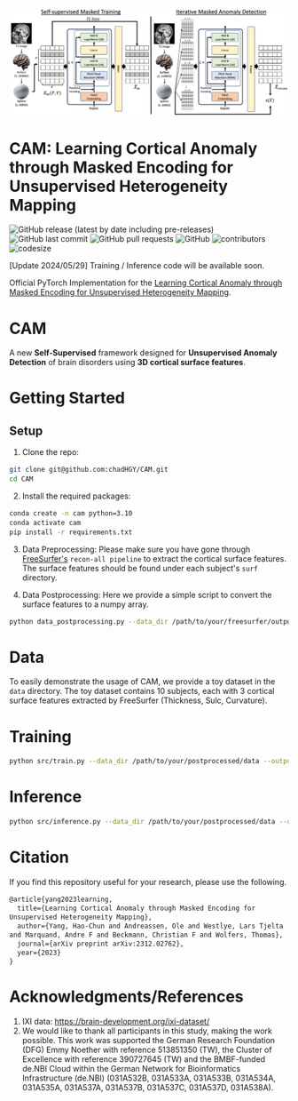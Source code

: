![](https://github.com/chadHGY/CAM/blob/gh-pages/static/images/flowchart.png)

# CAM: Learning Cortical Anomaly through Masked Encoding for Unsupervised Heterogeneity Mapping

![GitHub release (latest by date including pre-releases)](https://img.shields.io/github/v/release/chadHGY/CAM?include_prereleases)
![GitHub last commit](https://img.shields.io/github/last-commit/chadHGY/CAM)
![GitHub pull requests](https://img.shields.io/github/issues-pr/chadHGY/CAM)
![GitHub](https://img.shields.io/github/license/chadHGY/CAM)
![contributors](https://img.shields.io/github/contributors/chadHGY/CAM) 
![codesize](https://img.shields.io/github/languages/code-size/chadHGY/CAM) 

[Update 2024/05/29] Training / Inference code will be available soon.


Official PyTorch Implementation for the [Learning Cortical Anomaly through Masked Encoding for Unsupervised Heterogeneity Mapping](https://arxiv.org/abs/2312.02762).

# CAM
A new **Self-Supervised** framework designed for **Unsupervised Anomaly Detection** of brain disorders using **3D cortical surface features**.

# Getting Started

## Setup
1. Clone the repo:
```bash
git clone git@github.com:chadHGY/CAM.git
cd CAM
```

2. Install the required packages:
```bash
conda create -n cam python=3.10
conda activate cam
pip install -r requirements.txt
```

3. Data Preprocessing:
Please make sure you have gone through [FreeSurfer's](https://surfer.nmr.mgh.harvard.edu/fswiki/recon-all) `recon-all pipeline` to extract the cortical surface features. The surface features should be found under each subject's `surf` directory.


4. Data Postprocessing:
Here we provide a simple script to convert the surface features to a numpy array. 
```bash
python data_postprocessing.py --data_dir /path/to/your/freesurfer/output --output_dir /path/to/your/postprocessed/data
```


# Data
To easily demonstrate the usage of CAM, we provide a toy dataset in the `data` directory. The toy dataset contains 10 subjects, each with 3 cortical surface features extracted by FreeSurfer (Thickness, Sulc, Curvature).


# Training
```bash
python src/train.py --data_dir /path/to/your/postprocessed/data --output_dir /path/to/your/output
```

# Inference
```bash
python src/inference.py --data_dir /path/to/your/postprocessed/data --output_dir /path/to/your/output
```


# Citation
If you find this repository useful for your research, please use the following.
```
@article{yang2023learning,
  title={Learning Cortical Anomaly through Masked Encoding for Unsupervised Heterogeneity Mapping},
  author={Yang, Hao-Chun and Andreassen, Ole and Westlye, Lars Tjelta and Marquand, Andre F and Beckmann, Christian F and Wolfers, Thomas},
  journal={arXiv preprint arXiv:2312.02762},
  year={2023}
}
```


# Acknowledgments/References
1. IXI data: https://brain-development.org/ixi-dataset/
3. We would like to thank all participants in this study, making the work possible. This work was supported the German Research Foundation (DFG) Emmy Noether with reference 513851350 (TW), the Cluster of Excellence with reference 390727645 (TW) and the BMBF-funded de.NBI Cloud within the German Network for Bioinformatics Infrastructure (de.NBI) (031A532B, 031A533A, 031A533B, 031A534A, 031A535A, 031A537A, 031A537B, 031A537C, 031A537D, 031A538A).
